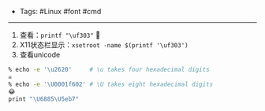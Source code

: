 - Tags: #Linux  #font #cmd

---

1.  查看：`printf "\uf303"` 
2.  X11状态栏显示：`xsetroot -name $(printf '\uf303')`
3. 查看unicode
```bash
% echo -e '\u2620'     # \u takes four hexadecimal digits
☠
% echo -e '\U0001f602' # \U takes eight hexadecimal digits
😂
print "\U6885\U5eb7"
```

